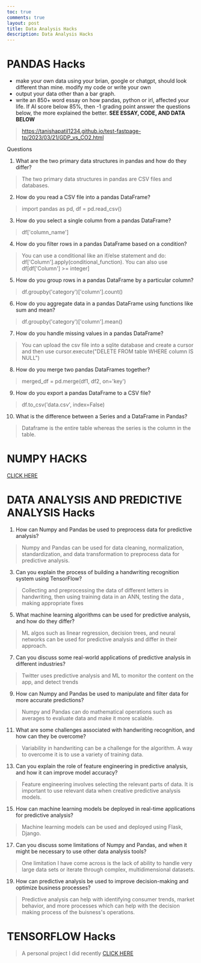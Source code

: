 ```yaml
---
toc: true
comments: true
layout: post
title: Data Analysis Hacks
description: Data Analysis Hacks 
---
```


# PANDAS Hacks
- make your own data using your brian, google or chatgpt, should look different than mine.
modify my code or write your own
- output your data other than a bar graph.
- write an 850+ word essay on how pandas, python or irl, affected your life. If AI score below 85%, then -1 grading point
answer the questions below, the more explained the better.
**SEE ESSAY, CODE, AND DATA BELOW**
> https://tanishapatil1234.github.io/test-fastpage-tp/2023/03/21/GDP_vs_CO2.html


Questions
1. What are the two primary data structures in pandas and how do they differ? 
> The two primary data structures in pandas are CSV files and databases. 
2. How do you read a CSV file into a pandas DataFrame?
> import pandas as pd, df = pd.read_csv()
3.  How do you select a single column from a pandas DataFrame?
> df['column_name']
4. How do you filter rows in a pandas DataFrame based on a condition?
> You can use a conditional like an if/else statement and do: df['Column'].apply(conditional_function). You can also use df[df['Column'] >= integer]
5.  How do you group rows in a pandas DataFrame by a particular column?
> df.groupby('category')['column'].count()
6. How do you aggregate data in a pandas DataFrame using functions like sum and mean?
> df.groupby('category')['column'].mean()
7.  How do you handle missing values in a pandas DataFrame?
> You can upload the csv file into a sqlite database and create a cursor and then use cursor.execute("DELETE FROM table WHERE column IS NULL")
8. How do you merge two pandas DataFrames together?
> merged_df = pd.merge(df1, df2, on='key')
9. How do you export a pandas DataFrame to a CSV file?
> df.to_csv('data.csv', index=False)
10. What is the difference between a Series and a DataFrame in Pandas?
> Dataframe is the entire table whereas the series is the column in the table. 

# NUMPY HACKS
[CLICK HERE](https://tanishapatil1234.github.io/test-fastpage-tp/2022/04/23/numpyhacks.html)

# DATA ANALYSIS AND PREDICTIVE ANALYSIS Hacks
1. How can Numpy and Pandas be used to preprocess data for predictive analysis?
> Numpy and Pandas can be used for data cleaning, normalization, standardization, and data transformation to preprocess data for predictive analysis.
3. Can you explain the process of building a handwriting recognition system using TensorFlow?
> Collecting and preprocessing the data of different letters in handwriting, then using training data in an ANN, testing the data , making appropriate fixes
5. What machine learning algorithms can be used for predictive analysis, and how do they differ?
> ML algos such as linear regression, decision trees, and neural networks can be used for predictive analysis and differ in their approach.
7. Can you discuss some real-world applications of predictive analysis in different industries?
> Twitter uses predictive analysis and ML to monitor the content on the app, and detect trends
9. How can Numpy and Pandas be used to manipulate and filter data for more accurate predictions?
> Numpy and Pandas can do mathematical operations such as averages to evaluate data and make it more scalable. 
11. What are some challenges associated with handwriting recognition, and how can they be overcome?
> Variability in handwriting can be a challenge for the algorithm. A way to overcome it is to use a variety of training data.
13. Can you explain the role of feature engineering in predictive analysis, and how it can improve model accuracy?
> Feature engineering involves selecting the relevant parts of data. It is important to use relevant data when creative predictive analysis models. 
15. How can machine learning models be deployed in real-time applications for predictive analysis?
> Machine learning models can be used and deployed using Flask, Django. 
17. Can you discuss some limitations of Numpy and Pandas, and when it might be necessary to use other data analysis tools?
> One limitation I have come across is the lack of ability to handle very large data sets or iterate through complex, multidimensional datasets. 
19. How can predictive analysis be used to improve decision-making and optimize business processes?
> Predictive analysis can help with identifying consumer trends, market behavior, and more processes which can help with the decision making process of the buisness's operations.

# TENSORFLOW Hacks
> A personal project I did recently
[CLICK HERE](https://github.com/tanishapatil1234/sourcecode-repo/blob/master/_notebooks/2023-04-02-Breast_Cancer_LR.ipynb)
